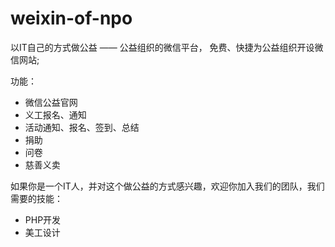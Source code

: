 weixin-of-npo
=============

以IT自己的方式做公益 —— 公益组织的微信平台， 免费、快捷为公益组织开设微信网站;

功能：

* 微信公益官网
* 义工报名、通知
* 活动通知、报名、签到、总结
* 捐助
* 问卷
* 慈善义卖

如果你是一个IT人，并对这个做公益的方式感兴趣，欢迎你加入我们的团队，我们需要的技能：
* PHP开发
* 美工设计
